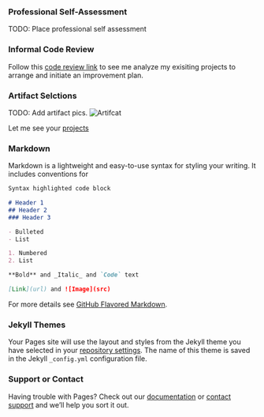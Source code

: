 ### Professional Self-Assessment

TODO: Place professional self assessment

### Informal Code Review

Follow this [code review link](https://drive.google.com/file/d/1cc_g1UeDz6uWrgaCRTW6o_uYW2qJjXfD/view?usp=sharing) to see me analyze my exisiting projects to arrange and initiate an improvement plan.

### Artifact Selctions

TODO: Add artifact pics.
![Artifcat](https://github.com/Fambam-EC/Fambam-EC.github.io/assets/kitty.jpg)

Let me see your [projects](https://fambam-ec.github.io/projects.html)

### Markdown

Markdown is a lightweight and easy-to-use syntax for styling your writing. It includes conventions for

```markdown
Syntax highlighted code block

# Header 1
## Header 2
### Header 3

- Bulleted
- List

1. Numbered
2. List

**Bold** and _Italic_ and `Code` text

[Link](url) and ![Image](src)
```

For more details see [GitHub Flavored Markdown](https://guides.github.com/features/mastering-markdown/).

### Jekyll Themes

Your Pages site will use the layout and styles from the Jekyll theme you have selected in your [repository settings](https://github.com/Fambam-EC/Fambam-EC.github.io/settings/pages). The name of this theme is saved in the Jekyll `_config.yml` configuration file.

### Support or Contact

Having trouble with Pages? Check out our [documentation](https://docs.github.com/categories/github-pages-basics/) or [contact support](https://support.github.com/contact) and we’ll help you sort it out.
